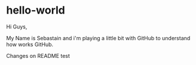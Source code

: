 # hello-world

Hi Guys,

My Name is Sebastain and i'm playing a little bit with GitHub to understand how works GitHub.

Changes on README
test

